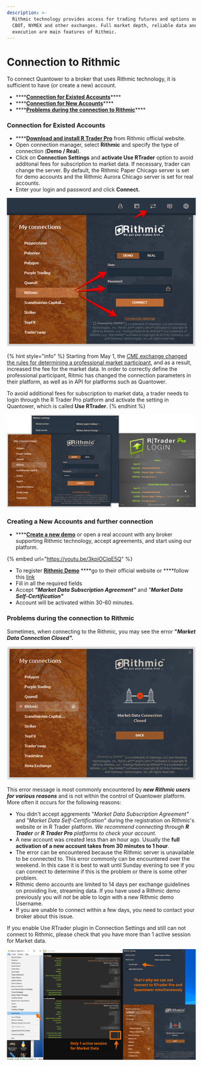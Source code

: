 ```yaml
---
description: >-
  Rithmic technology provides access for trading futures and options on CME,
  CBOT, NYMEX and other exchanges. Full market depth, reliable data and great
  execution are main features of Rithmic.
---
```


# Connection to Rithmic

To connect Quantower to a broker that uses Rithmic technology, it is sufficient to have \(or create a new\) account.

* \*\*\*\*[**Connection for Existed Accounts**](connection-to-rithmic.md#connection-for-existed-accounts)\*\*\*\*
* \*\*\*\*[**Connection for New Accounts**](connection-to-rithmic.md#connection-for-new-accounts)\*\*\*\*
* \*\*\*\*[**Problems during the connection to Rithmic**](connection-to-rithmic.md#problems-during-the-connection-to-rithmic)\*\*\*\*

### Connection for Existed Accounts

* \*\*\*\*[**Download and install R Trader Pro**](http://yyy3.rithmic.com/?page_id=16) from Rithmic official website.
* Open connection manager, select **Rithmic** and specify the type of connection \(**Demo / Real**\). 
* Click on **Connection Settings** and **activate Use RTrader** option to avoid additonal fees for subscription to market data. If necessary, trader can change the server. By default, the Rithmic Paper Chicago server is set for demo accounts and the Rithmic Aurora Chicago server is set for real accounts.
* Enter your login and password and click **Connect.**

![Enter login data for connection to Rithmic](../.gitbook/assets/rithmic-connection.png)

{% hint style="info" %}
Starting from May 1, the [CME exchange сhanged the rules for determining a professional market participant](http://yyy3.rithmic.com/?p=1069), and as a result, increased the fee for the market data. In order to correctly define the professional participant, Ritmic has changed the connection parameters in their platform, as well as in API for platforms such as Quantower.

To avoid additional fees for subscription to market data, a trader needs to login through the R Trader Pro platform and activate the setting in Quantower, which is called **Use RTrader**.
{% endhint %}

![Activate Use RTrader option to avoid additonal fees for subscription to market data](../.gitbook/assets/rithmic-plugin.gif)

### Creating a New Accounts and further connection

* \*\*\*\*[**Create a new demo**](https://rithmic.com/demo.html#sign-up) or open a real account with any broker supporting Rithmic technology, accept agreements, and start using our platform.

{% embed url="https://youtu.be/3kpiOCiqE5Q" %}

* To register [**Rithmic Demo**](https://rithmic.com/demo.html#sign-up) ****go to their official website or ****follow this [link](https://rithmic.com/demo.html#sign-up)
* Fill in all the required fields
* Accept _**"Market Data Subscription Agreement"**_ and _"**Market Data Self-Certification"**_
* Account will be activated within 30-60 minutes.

### **Problems during the connection to Rithmic**

Sometimes, when connecting to the Rithmic, you may see the error **"**_**Market Data Connection Closed".**_

![Rithmic error &quot;Market Data Connection Closed&quot; in Quantower](../.gitbook/assets/connections-error-with-rithmic.png)

This error message is most commonly encountered by _**new Rithmic users for various reasons**_ and is not within the control of Quantower platform. More often it occurs for the following reasons:

* You didn't accept aggrements "_Market Data Subscription Agreement"_ and _"Market Data Self-Certification"_  during the registration on Rithmic's website or in R Trader platform. _We recommend connecting through **R Trader** or **R Trader Pro** platforms to check your account._
* A new account was created less than an hour ago. Usually the **full activation of a new account takes from 30 minutes to 1 hour**.
* The error can be encountered because the Rithmic server is unavailable to be connected to. This error commonly can be encountered over the weekend. In this case it is best to wait until Sunday evening to see if you can connect to determine if this is the problem or there is some other problem.
* Rithmic demo accounts are limited to 14 days per exchange guidelines on providing live, streaming data. If you have used a Rithmic demo previously you will _not_ be able to login with a new Rithmic demo Username.
* If you are unable to connect within a few days, you need to contact your broker about this issue.

If you enable Use RTrader plugin in Connection Settings and still can not connect to Rithmic, please check that you have more than 1 active session for Market data.

![](../.gitbook/assets/image%20%28100%29.png)

